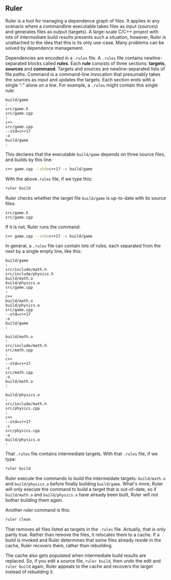 <h2>Ruler</h2>

Ruler is a tool for managing a dependence graph of files.  It applies in any scenario where a commandline executable takes files as input (sources) and generates files as output (targets).  A large-scale C/C++ project with lots of intermediate build results presents such a situation, however, Ruler is unattached to the idea that this is its only use-case.  Many problems can be solved by dependence management.

Dependencies are encoded in a <code>.rules</code> file.  A <code>.rules</code> file contains newline-separated blocks called <b>rules</b>.  Each <b>rule</b> consists of three sections: <b>targets</b>, <b>sources</b> and <b>command</b>.  Targets and sources are newline-separated lists of file paths.  Command is a command-line invocation that presumably takes the sources as input and updates the targets.  Each section ends with a single ":" alone on a line.  For example, a `.rules` might contain this single rule:

```rules
build/game
:
src/game.h
src/game.cpp
:
c++
src/game.cpp
--std=c++17
-o
build/game
:
```

This declares that the executable `build/game` depends on three source files, and builds by this line:

```sh
c++ game.cpp --std=c++17 -o build/game
```

With the above`.rules` file, if we type this:

```sh
ruler build
```

Ruler checks whether the target file `build/game` is up-to-date with its source files:

```
src/game.h
src/game.cpp
```

If it is not, Ruler runs the command:

```sh
c++ game.cpp --std=c++17 -o build/game
```

In general, a `.rules` file can contain lots of rules, each separated from the next by a single empty line, like this:

```rules
build/game
:
src/include/math.h
src/include/physics.h
build/math.o
build/physics.o
src/game.cpp
:
c++
build/math.o
build/physics.o
src/game.cpp
--std=c++17
-o
build/game
:

build/math.o
:
src/include/math.h
src/math.cpp
:
c++
--std=c++17
-c
src/math.cpp
-o
build/math.o
:

build/physics.o
:
src/include/math.h
src/physics.cpp
:
c++
--std=c++17
-c
src/physics.cpp
-o
build/physics.o
:
```

That `.rules` file contains intermediate targets.  With that `.rules` file, if we type:

```sh
ruler build
```

Ruler execute the commands to build the intermeidate targets: <code>build/math.o</code> and <code>build/physics.o</code> before finally building <code>build/game</code>.  What's more, Ruler will only execute the command to build a target that is out-of-date, so if <code>build/math.o</code> and <code>build/physics.o</code> have already been built, Ruler will not bother building them again.

Another ruler command is this:

```sh
ruler clean
```

That removes all files listed as targets in the <code>.rules</code> file.  Actually, that is only partly true.  Rather than remove the files, it relocates them to a cache.  If a build is invoked and Ruler determines that some files already reside in the cache, Ruler recovers them, rather than rebuilding.

The cache also gets populated when intermediate build results are replaced.  So, if you edit a source file, `ruler build`, then undo the edit and `ruler build` again, Ruler appeals to the cache and recovers the target instead of rebuilding it.

